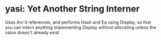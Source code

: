 # yasi: Yet Another String Interner

Uses Arc'd references, and performs Hash and Eq using Display, so that you can
intern anything implementing Display without allocating unless the value doesn't
already exist
